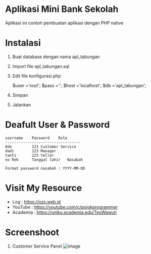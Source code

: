 # Aplikasi Mini Bank Sekolah

Aplikasi ini contoh pembuatan aplikasi dengan PHP native


# Instalasi
1. Buat database dengan nama apl_tabungan 
2. Import file apl_tabungan.sql
3. Edit file konfigurasi.php

	$user	='root';
	$pass	='';
	$host	='localhost';
	$db		='apl_tabungan';

4. Simpan 
5. Jalankan 

# Deafult User & Password
	username	Password	Role
	----------------------------------
	Ade			123	Customer Service
	dadi		123	Manager
	tanti		123	teller
	no Rek		Tanggal lahir	Nasabah
	
	Format password nasabah : YYYY-MM-DD
	
# Visit My Resource

* Log 		:	https://ozs.web.id
* YouTube 	:	https://youtube.com/c/pojokprogrammer
* Academia	:	https://uniku.academia.edu/TeuWawuh		
	
# Screenshoot
1. Customer Service Panel
![image](https://drive.google.com/file/d/1IHqCdWKt9N1mE5TlaLrSBwFzF5WFUg-A/view)
